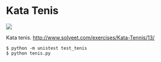 Kata Tenis
==========
<a href='https://travis-ci.org/sebdah/git-pylint-commit-hook'><img src='https://secure.travis-ci.org/quiqueporta/kata_tenis.png?branch=master'></a>

Kata tenis. http://www.solveet.com/exercises/Kata-Tennis/13/

```
$ python -m unistest test_tenis
$ python tenis.py
```

